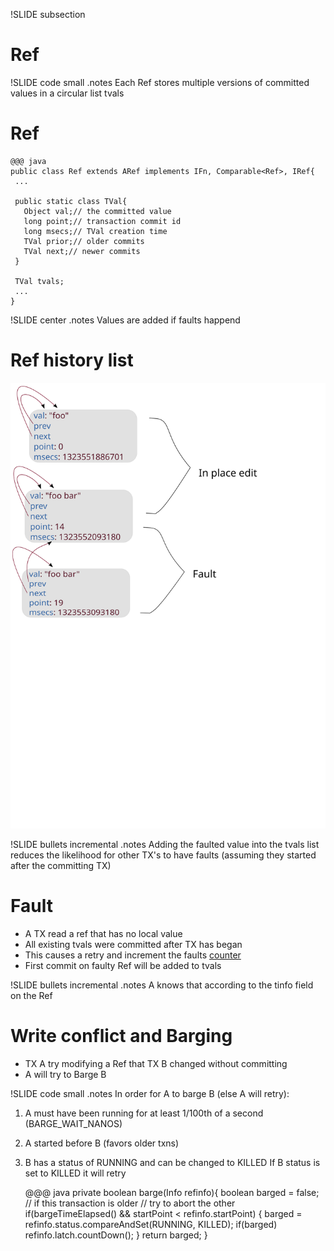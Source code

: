 !SLIDE subsection
# Ref

!SLIDE code small
.notes Each Ref stores multiple versions of committed values in a circular list tvals
# Ref

    @@@ java
    public class Ref extends ARef implements IFn, Comparable<Ref>, IRef{ 
     ...

     public static class TVal{
       Object val;// the committed value
       long point;// transaction commit id
       long msecs;// TVal creation time
       TVal prior;// older commits
       TVal next;// newer commits
     } 
   
     TVal tvals;
     ...
    }

!SLIDE center
.notes Values are added if faults happend
# Ref history list

![Tvals version](tvals-versions.svg "tvals")


!SLIDE bullets incremental 
.notes Adding the faulted value into the tvals list reduces the likelihood for other TX's to have faults (assuming they started after the committing TX)
# Fault

* A TX read a ref that has no local value
* All existing tvals were committed after TX has began
* This causes a retry and increment the faults [counter](/#54)
* First commit on faulty Ref will be added to tvals 

!SLIDE bullets incremental 
.notes A knows that according to the tinfo field on the Ref
# Write conflict and Barging

* TX A try modifying a Ref that TX B changed without committing
* A will try to Barge B

!SLIDE code small
.notes 
In order for A to barge B (else A will retry):
1. A must have been running for at least 1/100th of a second (BARGE_WAIT_NANOS)
2. A started before B (favors older txns)
3. B has a status of RUNNING and can be changed to KILLED
If B status is set to KILLED it will retry

    @@@ java
    private boolean barge(Info refinfo){
      boolean barged = false;
      // if this transaction is older
      // try to abort the other
      if(bargeTimeElapsed() && startPoint < refinfo.startPoint)
            {
        barged = refinfo.status.compareAndSet(RUNNING, KILLED);
        if(barged)
            refinfo.latch.countDown();
            }
      return barged;
    }  


